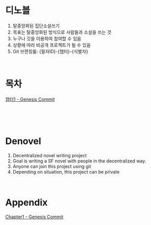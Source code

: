 # 디노블
1. 탈중앙화된 집단소설쓰기
2. 목표는 탈중앙화된 방식으로 사람들과 소설을 쓰는 것
3. 누구나 깃을 이용하여 참여할 수 있음
4. 상황에 따라 비공개 프로젝트가 될 수 있음
5. Git 브랜칭룰: {필자ID}-{챕터}-{식별자}

<br>

# 목차
[챕터1 - Genesis Commit](https://github.com/newpouy/denovel/blob/main/chapter1.md)

<br>
<br>
<br>

# Denovel
1. Decentralized novel writing project
2. Goal is writing a SF novel with people in the decentralized way.
3. Anyone can join this project using git
4. Depending on situation, this project can be private

<br>

# Appendix
[Chapter1 - Genesis Commit](https://github.com/newpouy/denovel/blob/main/chapter1.md)